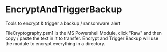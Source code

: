 # EncryptAndTriggerBackup
Tools to encrypt &amp; trigger a backup / ransomware alert

FileCryptography.psm1 is the MS Powershell Module, click "Raw" and then copy / paste the text in it to transfer. Encrypt and Trigger Backup will use the module to encrypt everything in a directory.
